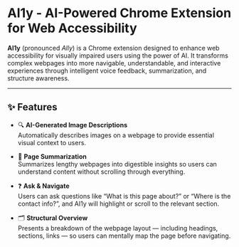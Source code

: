 # AI1y - AI-Powered Chrome Extension for Web Accessibility

**AI1y** (pronounced *Ally*) is a Chrome extension designed to enhance web accessibility for visually impaired users using the power of AI. It transforms complex webpages into more navigable, understandable, and interactive experiences through intelligent voice feedback, summarization, and structure awareness.

---

## ✨ Features

- 🔍 **AI-Generated Image Descriptions**  
  Automatically describes images on a webpage to provide essential visual context to users.

- 📄 **Page Summarization**  
  Summarizes lengthy webpages into digestible insights so users can understand content without scrolling through everything.

- ❓ **Ask & Navigate**  
  Users can ask questions like “What is this page about?” or “Where is the contact info?”, and AI1y will highlight or scroll to the relevant section.

- 🗂 **Structural Overview**  
  Presents a breakdown of the webpage layout — including headings, sections, links — so users can mentally map the page before navigating.

